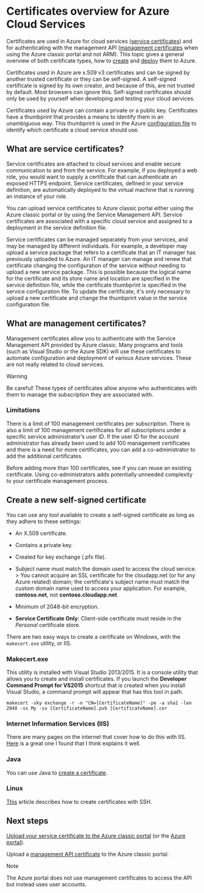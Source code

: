 <properties 
    pageTitle="Cloud Services and management certificates | Microsoft Azure" 
    description="Learn how to create and use certificates with Microsoft Azure" 
    services="cloud-services" 
    documentationCenter=".net" 
    authors="Thraka" 
    manager="timlt" 
    editor=""/>

<tags 
    ms.service="cloud-services" 
    ms.workload="tbd" 
    ms.tgt_pltfrm="na" 
    ms.devlang="na" 
    ms.topic="article" 
    ms.date="01/15/2016"
    ms.author="adegeo"/>

# Certificates overview for Azure Cloud Services
Certificates are used in Azure for cloud services ([service certificates](#what-are-service-certificates.md)) and for authenticating with the management API ([management certificates](#what-are-management-certificates.md) when using the Azure classic portal and not ARM). This topic gives a general overview of both certificate types, how to [create](#create.md) and [deploy](#deploy.md) them to Azure.

Certificates used in Azure are x.509 v3 certificates and can be signed by another trusted certificate or they can be self-signed. A self-signed certificate is signed by its own creator, and because of this, are not trusted by default. Most browsers can ignore this. Self-signed certificates should only be used by yourself when developing and testing your cloud services. 

Certificates used by Azure can contain a private or a public key. Certificates have a thumbprint that provides a means to identify them in an unambiguous way. This thumbprint is used in the Azure [configuration file](cloud-services-configure-ssl-certificate.md) to identify which certificate a cloud service should use. 

## What are service certificates?
Service certificates are attached to cloud services and enable secure communication to and from the service. For example, if you deployed a web role, you would want to supply a certificate that can authenticate an exposed HTTPS endpoint. Service certificates, defined in your service definition, are automatically deployed to the virtual machine that is running an instance of your role. 

You can upload service certificates to Azure classic portal either using the Azure classic portal or by using the Service Management API. Service certificates are associated with a specific cloud service and assigned to a deployment in the service definition file.

Service certificates can be managed separately from your services, and may be managed by different individuals. For example, a developer may upload a service package that refers to a certificate that an IT manager has previously uploaded to Azure. An IT manager can manage and renew that certificate changing the configuration of the service without needing to upload a new service package. This is possible because the logical name for the certificate and its store name and location are specified in the service definition file, while the certificate thumbprint is specified in the service configuration file. To update the certificate, it's only necessary to upload a new certificate and change the thumbprint value in the service configuration file.

## What are management certificates?
Management certificates allow you to authenticate with the Service Management API provided by Azure classic. Many programs and tools (such as Visual Studio or the Azure SDK) will use these certificates to automate configuration and deployment of various Azure services. These are not really related to cloud services. 

> [!WARNING]
> Be careful! These types of certificates allow anyone who authenticates with them to manage the subscription they are associated with. 
> 
> 
### Limitations
There is a limit of 100 management certificates per subscription. There is also a limit of 100 management certificates for all subscriptions under a specific service administrator’s user ID. If the user ID for the account administrator has already been used to add 100 management certificates and there is a need for more certificates, you can add a co-administrator to add the additional certificates. 

Before adding more than 100 certificates, see if you can reuse an existing certificate. Using co-administrators adds potentially unneeded complexity to your certificate management process.

<a name="create"></a>

## Create a new self-signed certificate
You can use any tool available to create a self-signed certificate as long as they adhere to these settings:

* An X.509 certificate.
* Contains a private key.
* Created for key exchange (.pfx file).
* Subject name must match the domain used to access the cloud service.   > You cannot acquire an SSL certificate for the cloudapp.net (or for any Azure related) domain; the certificate's subject name must match the custom domain name used to access your application. For example, **contoso.net**, not **contoso.cloudapp.net**.

* Minimum of 2048-bit encryption.
* **Service Certificate Only**: Client-side certificate must reside in the *Personal* certificate store.

There are two easy ways to create a certificate on Windows, with the `makecert.exe` utility, or IIS.

### Makecert.exe
This utility is installed with Visual Studio 2013/2015. It is a console utility that allows you to create and install certificates. If you launch the **Developer Command Prompt for VS2015** shortcut that is created when you install Visual Studio, a command prompt will appear that has this tool in path.

    makecert -sky exchange -r -n "CN=[CertificateName]" -pe -a sha1 -len 2048 -ss My -sv [CertificateName].pvk [CertificateName].cer


### Internet Information Services (IIS)
There are many pages on the internet that cover how to do this with IIS. [Here](https://www.sslshopper.com/article-how-to-create-a-self-signed-certificate-in-iis-7.html) is a great one I found that I think explains it well. 

### Java
You can use Java to [create a certificate](../app-service-web/java-create-azure-website-using-java-sdk.md#create-a-certificate).

### Linux
[This](..\virtual-machines\virtual-machines-linux-use-ssh-key.md) article describes how to create certificates with SSH.

## Next steps
[Upload your service certificate to the Azure classic portal](cloud-services-configure-ssl-certificate.md) (or the [Azure portal](cloud-services-configure-ssl-certificate-portal.md)).

Upload a [management API certificate](../azure-api-management-certs.md) to the Azure classic portal.

> [!NOTE]
> The Azure portal does not use management certificates to access the API but instead uses user accounts.
> 
> 

